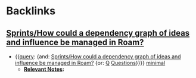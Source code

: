 
# Backlinks
## [Sprints/How could a dependency graph of ideas and influence be managed in Roam?](<Sprints/How could a dependency graph of ideas and influence be managed in Roam?.md>)
- {{[query](<query.md>): {and: [Sprints/How could a dependency graph of ideas and influence be managed in Roam?](<Sprints/How could a dependency graph of ideas and influence be managed in Roam?.md>) {or: [Q](<Q.md>) [Questions](<Questions.md>)}}}} [minimal](<minimal.md>)
    - **[Relevant Notes](<Relevant Notes.md>):**

